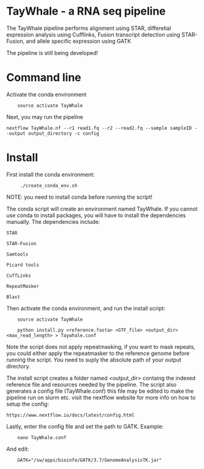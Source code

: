 # TayWhale - a RNA seq pipeline
The TayWhale pipeline performs alignment using STAR, differetial expression analysis using Cufflinks, Fusion transcript detection using STAR-Fusion, and allele specific expression using GATK

The pipeline is still being developed!

# Command line
Activate the conda environment

        source activate TayWhale

Next, you may run the pipeline

    nextflow TayWhale.nf --r1 read1.fq --r2 --read2.fq --sample sampleID --output output_directory -c config

# Install
First install the conda  environment:

         ./create_conda_env.sh

NOTE: you need to install conda before running the script!

The conda script will create an environment named TayWhale. If you cannot use conda to install packages, you will have to install the dependencies manually. The dependencies include:

    STAR
    
    STAR-Fusion

    Samtools

    Picard tools

    CuffLinks

    RepeatMasker

    Blast

Then activate the conda environment, and run the install script:

        source activate TayWhale

        python install.py <reference.fasta> <GTF_file> <output_dir> <max_read_length> > Taywhale.conf

Note the script does not apply repeatmasking, if you want to mask repeats, you could either apply the repeatmasker to the reference genome before running the script. You need to suply the absolute path of your output directory.

The install script creates a folder named <output_dir> containg the indexed reference file and resources needed by the pipeline. The script also generates a config file (TayWhale.conf) this file may be edited to make the pipeline run on
slurm etc. visit the nextflow website for more info on how to setup the config:

    https://www.nextflow.io/docs/latest/config.html

Lastly, enter the config file and set the path to GATK. Example:

        nano TayWhale.conf

And edit:    
    
        GATK="/sw/apps/bioinfo/GATK/3.7/GenomeAnalysisTK.jar"
